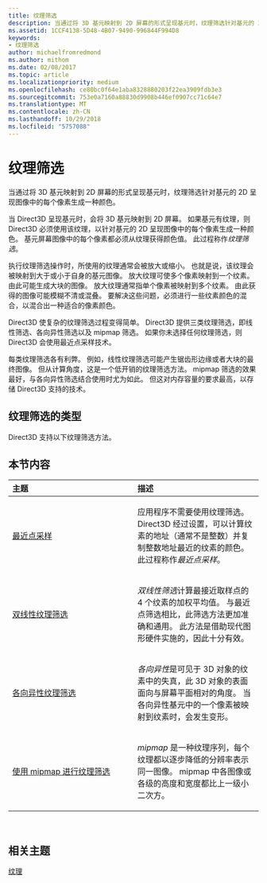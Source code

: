 ```yaml
---
title: 纹理筛选
description: 当通过将 3D 基元映射到 2D 屏幕的形式呈现基元时，纹理筛选针对基元的 2D 呈现图像中的每个像素生成一种颜色。
ms.assetid: 1CCF4138-5D48-4B07-9490-996844F994D8
keywords:
- 纹理筛选
author: michaelfromredmond
ms.author: mithom
ms.date: 02/08/2017
ms.topic: article
ms.localizationpriority: medium
ms.openlocfilehash: ce80bc0f64e1aba8328880203f22ea3909fdb3e3
ms.sourcegitcommit: 753e0a7160a88830d9908b446ef0907cc71c64e7
ms.translationtype: MT
ms.contentlocale: zh-CN
ms.lasthandoff: 10/29/2018
ms.locfileid: "5757088"
---
```

# <a name="texture-filtering"></a>纹理筛选


当通过将 3D 基元映射到 2D 屏幕的形式呈现基元时，纹理筛选针对基元的 2D 呈现图像中的每个像素生成一种颜色。

当 Direct3D 呈现基元时，会将 3D 基元映射到 2D 屏幕。 如果基元有纹理，则 Direct3D 必须使用该纹理，以针对基元的 2D 呈现图像中的每个像素生成一种颜色。 基元屏幕图像中的每个像素都必须从纹理获得颜色值。 此过程称作*纹理筛选*。

执行纹理筛选操作时，所使用的纹理通常会被放大或缩小。 也就是说，该纹理会被映射到大于或小于自身的基元图像。 放大纹理可使多个像素映射到一个纹素。 由此可能生成大块的图像。 放大纹理通常指单个像素被映射到多个纹素。 由此获得的图像可能模糊不清或混叠。 要解决这些问题，必须进行一些纹素颜色的混合，以混合出一种适合的像素颜色。

Direct3D 使复杂的纹理筛选过程变得简单。 Direct3D 提供三类纹理筛选，即线性筛选、各向异性筛选以及 mipmap 筛选。 如果你未选择任何纹理筛选，则 Direct3D 会使用最近点采样技术。

每类纹理筛选各有利弊。 例如，线性纹理筛选可能产生锯齿形边缘或者大块的最终图像。 但从计算角度，这是一个低开销的纹理筛选方法。 mipmap 筛选的效果最好，与各向异性筛选结合使用时尤为如此。 但这对内存容量的要求最高，以存储 Direct3D 支持的技术。

## <a name="span-idtypes-of-texture-filteringspanspan-idtypes-of-texture-filteringspanspan-idtypes-of-texture-filteringspantypes-of-texture-filtering"></a><span id="Types-of-texture-filtering"></span><span id="types-of-texture-filtering"></span><span id="TYPES-OF-TEXTURE-FILTERING"></span>纹理筛选的类型


Direct3D 支持以下纹理筛选方法。

## <a name="span-idin-this-sectionspanin-this-section"></a><span id="in-this-section"></span>本节内容


<table>
<colgroup>
<col width="50%" />
<col width="50%" />
</colgroup>
<thead>
<tr class="header">
<th align="left">主题</th>
<th align="left">描述</th>
</tr>
</thead>
<tbody>
<tr class="odd">
<td align="left"><p><a href="nearest-point-sampling.md">最近点采样</a></p></td>
<td align="left"><p>应用程序不需要使用纹理筛选。 Direct3D 经过设置，可以计算纹素的地址（通常不是整数）并复制整数地址最近的纹素的颜色。 此过程称作<em>最近点采样</em>。</p></td>
</tr>
<tr class="even">
<td align="left"><p><a href="bilinear-texture-filtering.md">双线性纹理筛选</a></p></td>
<td align="left"><p><em>双线性筛选</em>计算最接近取样点的 4 个纹素的加权平均值。 与最近点筛选相比，此筛选方法更加准确和通用。 此方法是借助现代图形硬件实施的，因此十分有效。</p></td>
</tr>
<tr class="odd">
<td align="left"><p><a href="anisotropic-texture-filtering.md">各向异性纹理筛选</a></p></td>
<td align="left"><p><em>各向异性</em>是可见于 3D 对象的纹素中的失真，此 3D 对象的表面面向与屏幕平面相对的角度。 当各向异性基元中的一个像素被映射到纹素时，会发生变形。</p></td>
</tr>
<tr class="even">
<td align="left"><p><a href="texture-filtering-with-mipmaps.md">使用 mipmap 进行纹理筛选</a></p></td>
<td align="left"><p><em>mipmap</em> 是一种纹理序列，每个纹理都以逐步降低的分辨率表示同一图像。 mipmap 中各图像或各级的高度和宽度都比上一级小二次方。</p></td>
</tr>
</tbody>
</table>

 

## <a name="span-idrelated-topicsspanrelated-topics"></a><span id="related-topics"></span>相关主题


[纹理](textures.md)

 

 




